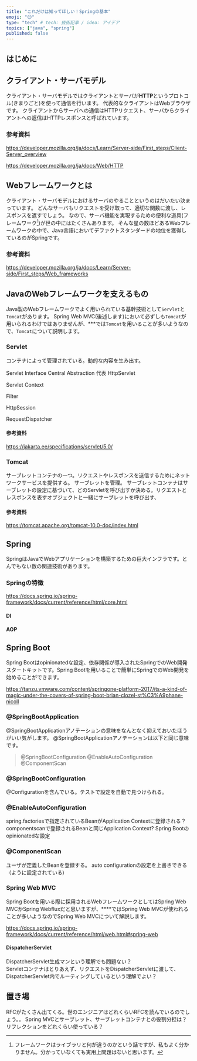 ```yaml
---
title: "これだけは知ってほしい！Springの基本"
emoji: "😊"
type: "tech" # tech: 技術記事 / idea: アイデア
topics: ["java", "spring"]
published: false
---
```


## はじめに

## クライアント・サーバモデル
クライアント・サーバモデルではクライアントとサーバが**HTTP**というプロトコル(きまりごと)を使って通信を行います。
代表的なクライアントはWebブラウザです。
クライアントからサーバへの通信はHTTPリクエスト、サーバからクライアントへの返信はHTTPレスポンスと呼ばれています。

### 参考資料
https://developer.mozilla.org/ja/docs/Learn/Server-side/First_steps/Client-Server_overview

https://developer.mozilla.org/ja/docs/Web/HTTP

## Webフレームワークとは
クライアント・サーバモデルにおけるサーバのやることというのはだいたい決まっています。
どんなサーバもリクエストを受け取って、適切な関数に渡し、レスポンスを返すでしょう。
なので、サーバ機能を実現するための便利な道具(フレームワーク[^1])が世の中にはたくさんあります。
そんな星の数ほどあるWebフレームワークの中で、Java言語においてデファクトスタンダードの地位を獲得しているのがSpringです。

### 参考資料
https://developer.mozilla.org/ja/docs/Learn/Server-side/First_steps/Web_frameworks

## JavaのWebフレームワークを支えるもの
Java製のWebフレームワークでよく用いられている基幹技術として`Servlet`と`Tomcat`があります。
Spring Web MVC(後述します)において必ずしも`Tomcat`が用いられるわけではありませんが、***では`Tomcat`を用いることが多いようなので、`Tomcat`について説明します。

### Servlet
コンテナによって管理されている。動的な内容を生み出す。

Servlet Interface Central Abstraction
代表 HttpServlet

Servlet Context

Filter

HttpSession

RequestDispatcher

#### 参考資料
https://jakarta.ee/specifications/servlet/5.0/


### Tomcat
サーブレットコンテナの一つ。リクエストやレスポンスを送信するためにネットワークサービスを提供する。
サーブレットを管理。
サーブレットコンテナはサーブレットの設定に基づいて、どのServletを呼び出すか決める。リクエストとレスポンスを表すオブジェクトと一緒にサーブレットを呼び出す、

#### 参考資料
https://tomcat.apache.org/tomcat-10.0-doc/index.html


## Spring
SpringはJavaでWebアプリケーションを構築するための巨大インフラです。とんでもない数の関連技術があります。

### Springの特徴
https://docs.spring.io/spring-framework/docs/current/reference/html/core.html

#### DI

#### AOP

## Spring Boot
Spring Bootはopinionatedな設定、依存関係が導入されたSpringでのWeb開発スタートキットです。Spring Bootを用いることで簡単にSpringでのWeb開発を始めることができます。

https://tanzu.vmware.com/content/springone-platform-2017/its-a-kind-of-magic-under-the-covers-of-spring-boot-brian-clozel-st%C3%A9phane-nicoll

### @SpringBootApplication
@SpringBootApplicationアノテーションの意味をなんとなく抑えておいたほうがいい気がします。
@SpringBootApplicationアノテーションは以下と同じ意味です。

> @SpringBootConfiguration @EnableAutoConfiguration @ComponentScan


### @SpringBootConfiguration
@Configurationを含んでいる。テストで設定を自動で見つけられる。

### @EnableAutoConfiguration
spring.factoriesで指定されているBeanがApplication Contextに登録される？
componentscanで登録されるBeanと同じApplication Context?
Spring Bootのopinionatedな設定

### @ComponentScan
ユーザが定義したBeanを登録する。
auto configurationの設定を上書きできる（ように設定されている)


### Spring Web MVC
Spring Bootを用いる際に採用されるWebフレームワークとしてはSpring Web MVCかSpring Webfluxだと思いますが、****ではSpring Web MVCが使われることが多いようなのでSpring Web MVCについて解説します。

https://docs.spring.io/spring-framework/docs/current/reference/html/web.html#spring-web

#### DispatcherServlet
DispatcherServlet生成マンという理解でも問題ない？   
Servletコンテナはとりあえず、リクエストをDispatcherServletに渡して、DispatcherServlet内でルーティングしているという理解でよい？

## 置き場
RFCがたくさん出てくる。世のエンジニアはどれくらいRFCを読んでいるのでしょう。。
Spring MVCとサーブレット、サーブレットコンテナとの役割分担は？
リフレクションをどれくらい使っている？

[^1]: フレームワークはライブラリと何が違うのかという話ですが、私もよく分かりません。分かっていなくても実用上問題はないと思います。
